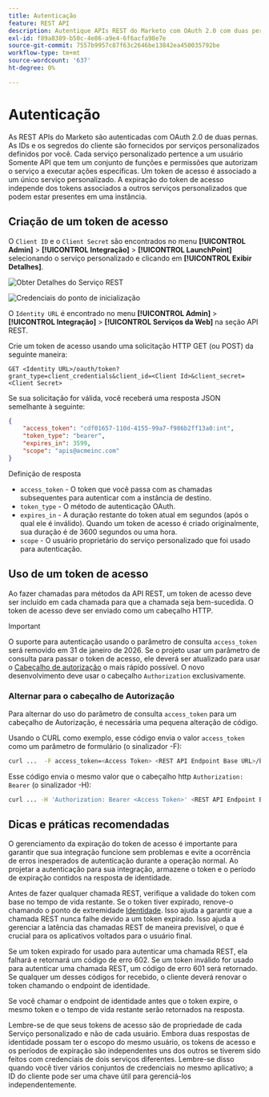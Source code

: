 ```yaml
---
title: Autenticação
feature: REST API
description: Autentique APIs REST do Marketo com OAuth 2.0 com duas pernas, crie e use tokens de acesso, alterne para o Cabeçalho de autorização, gerencie a expiração e manipule erros 601 e 602.
exl-id: f89a8389-b50c-4e86-a9e4-6f6acfa98e7e
source-git-commit: 7557b9957c87f63c2646be13842ea450035792be
workflow-type: tm+mt
source-wordcount: '637'
ht-degree: 0%

---
```


# Autenticação

As REST APIs do Marketo são autenticadas com OAuth 2.0 de duas pernas. As IDs e os segredos do cliente são fornecidos por serviços personalizados definidos por você. Cada serviço personalizado pertence a um usuário Somente API que tem um conjunto de funções e permissões que autorizam o serviço a executar ações específicas. Um token de acesso é associado a um único serviço personalizado. A expiração do token de acesso independe dos tokens associados a outros serviços personalizados que podem estar presentes em uma instância.

## Criação de um token de acesso

O `Client ID` e o `Client Secret` são encontrados no menu **[!UICONTROL Admin]** > **[!UICONTROL Integração]** > **[!UICONTROL LaunchPoint]** selecionando o serviço personalizado e clicando em **[!UICONTROL Exibir Detalhes]**.

![Obter Detalhes do Serviço REST](assets/authentication-service-view-details.png)

![Credenciais do ponto de inicialização](assets/admin-launchpoint-credentials.png)

O `Identity URL` é encontrado no menu **[!UICONTROL Admin]** > **[!UICONTROL Integração]** > **[!UICONTROL Serviços da Web]** na seção API REST.

Crie um token de acesso usando uma solicitação HTTP GET (ou POST) da seguinte maneira:

```
GET <Identity URL>/oauth/token?grant_type=client_credentials&client_id=<Client Id>&client_secret=<Client Secret>
```

Se sua solicitação for válida, você receberá uma resposta JSON semelhante à seguinte:

```json
{
    "access_token": "cdf01657-110d-4155-99a7-f986b2ff13a0:int",
    "token_type": "bearer",
    "expires_in": 3599,
    "scope": "apis@acmeinc.com"
}
```

Definição de resposta

- `access_token` - O token que você passa com as chamadas subsequentes para autenticar com a instância de destino.
- `token_type` - O método de autenticação OAuth.
- `expires_in` - A duração restante do token atual em segundos (após o qual ele é inválido). Quando um token de acesso é criado originalmente, sua duração é de 3600 segundos ou uma hora.
- `scope` - O usuário proprietário do serviço personalizado que foi usado para autenticação.

## Uso de um token de acesso

Ao fazer chamadas para métodos da API REST, um token de acesso deve ser incluído em cada chamada para que a chamada seja bem-sucedida.
O token de acesso deve ser enviado como um cabeçalho HTTP.

>[!IMPORTANT]
>
>O suporte para autenticação usando o parâmetro de consulta `access_token` será removido em 31 de janeiro de 2026. Se o projeto usar um parâmetro de consulta para passar o token de acesso, ele deverá ser atualizado para usar o [Cabeçalho de autorização](https://experienceleague.adobe.com/en/docs/marketo-developer/marketo/rest/authentication#using-an-access-token) o mais rápido possível. O novo desenvolvimento deve usar o cabeçalho `Authorization` exclusivamente.

### Alternar para o cabeçalho de Autorização

Para alternar do uso do parâmetro de consulta `access_token` para um cabeçalho de Autorização, é necessária uma pequena alteração de código.

Usando o CURL como exemplo, esse código envia o valor `access_token` como um parâmetro de formulário (o sinalizador -F):

```bash
curl ...  -F access_token=<Access Token> <REST API Endpoint Base URL>/bulk/v1/apiCall.json
```

Esse código envia o mesmo valor que o cabeçalho http `Authorization: Bearer` (o sinalizador -H):

```bash
curl ... -H 'Authorization: Bearer <Access Token>' <REST API Endpoint Base URL>/bulk/v1/apiCall.json
```

## Dicas e práticas recomendadas

O gerenciamento da expiração do token de acesso é importante para garantir que sua integração funcione sem problemas e evite a ocorrência de erros inesperados de autenticação durante a operação normal. Ao projetar a autenticação para sua integração, armazene o token e o período de expiração contidos na resposta de identidade.

Antes de fazer qualquer chamada REST, verifique a validade do token com base no tempo de vida restante. Se o token tiver expirado, renove-o chamando o ponto de extremidade [Identidade](https://developer.adobe.com/marketo-apis/api/identity/#tag/Identity/operation/identityUsingGET). Isso ajuda a garantir que a chamada REST nunca falhe devido a um token expirado. Isso ajuda a gerenciar a latência das chamadas REST de maneira previsível, o que é crucial para os aplicativos voltados para o usuário final.

Se um token expirado for usado para autenticar uma chamada REST, ela falhará e retornará um código de erro 602. Se um token inválido for usado para autenticar uma chamada REST, um código de erro 601 será retornado. Se qualquer um desses códigos for recebido, o cliente deverá renovar o token chamando o endpoint de identidade.

Se você chamar o endpoint de identidade antes que o token expire, o mesmo token e o tempo de vida restante serão retornados na resposta.

Lembre-se de que seus tokens de acesso são de propriedade de cada Serviço personalizado e não de cada usuário. Embora duas respostas de identidade possam ter o escopo do mesmo usuário, os tokens de acesso e os períodos de expiração são independentes uns dos outros se tiverem sido feitos com credenciais de dois serviços diferentes. Lembre-se disso quando você tiver vários conjuntos de credenciais no mesmo aplicativo; a ID do cliente pode ser uma chave útil para gerenciá-los independentemente.
